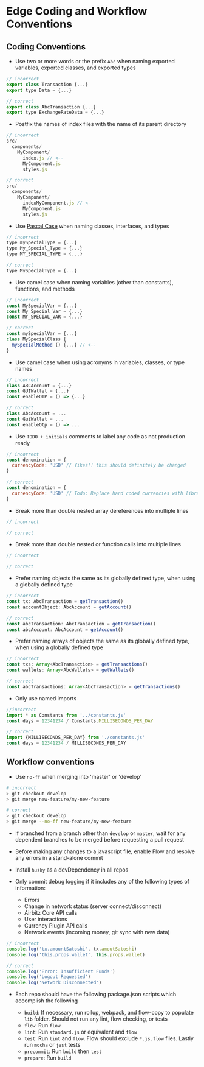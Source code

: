 # Edge Coding and Workflow Conventions

## Coding Conventions

* Use two or more words or the prefix `Abc` when naming exported variables, exported classes, and exported types

```javascript
// incorrect
export class Transaction {...}
export type Data = {...}

// correct
export class AbcTransaction {...}
export type ExchangeRateData = {...}
```

* Postfix the names of index files with the name of its parent directory

```javascript
// incorrect
src/
  components/
    MyComponent/
      index.js // <--
      MyComponent.js
      styles.js

// correct
src/
  components/
    MyComponent/
      indexMyComponent.js // <--
      MyComponent.js
      styles.js
```

* Use [Pascal Case](https://en.wikipedia.org/wiki/PascalCase) when naming classes, interfaces, and types

```javascript
// incorrect
type mySpecialType = {...}
type My_Special_Type = {...}
type MY_SPECIAL_TYPE = {...}

// correct
type MySpecialType = {...}
```

* Use camel case when naming variables (other than constants), functions, and methods

```javascript
// incorrect
const MySpecialVar = {...}
const My_Special_Var = {...}
const MY_SPECIAL_VAR = {...}

// correct
const mySpecialVar = {...}
class MySpecialClass {
  mySpecialMethod () {...} // <--
}
```

* Use camel case when using acronyms in variables, classes, or type names

```javascript
// incorrect
class ABCAccount = {...}
const GUIWallet = {...}
const enableOTP = () => {...}

// correct
class AbcAccount = ...
const GuiWallet = ...
const enableOtp = () => ...
```

* Use `TODO + initials` comments to label any code as not production ready

```javascript
// incorrect
const denomination = {
  currencyCode: 'USD' // Yikes!! this should definitely be changed
}

// correct
const denomination = {
  currencyCode: 'USD' // Todo: Replace hard coded currencies with library -paulvp
}
```

* Break more than double nested array dereferences into multiple lines

```javascript
// incorrect

// correct

```
* Break more than double nested or function calls into multiple lines

```javascript
// incorrect

// correct

```

* Prefer naming objects the same as its globally defined type, when using a globally defined type

```javascript
// incorrect
const tx: AbcTransaction = getTransaction()
const accountObject: AbcAccount = getAccount()

// correct
const abcTransaction: AbcTransaction = getTransaction()
const abcAccount: AbcAccount = getAccount()
```

* Prefer naming arrays of objects the same as its globally defined type, when using a globally defined type

```javascript
// incorrect
const txs: Array<AbcTransaction> = getTransactions()
const wallets: Array<AbcWallets> = getWallets()

// correct
const abcTransactions: Array<AbcTransaction> = getTransactions()
```

* Only use named imports

```javascript
//incorrect
import * as Constants from '../constants.js'
const days = 12341234 / Constants.MILLISECONDS_PER_DAY

// correct
import {MILLISECONDS_PER_DAY} from './constants.js'
const days = 12341234 / MILLISECONDS_PER_DAY
```

## Workflow conventions

* Use `no-ff` when merging into 'master' or 'develop'

```bash
# incorrect
> git checkout develop
> git merge new-feature/my-new-feature

# correct
> git checkout develop
> git merge --no-ff new-feature/my-new-feature
```

* If branched from a branch other than `develop` or `master`, wait for any dependent branches to be merged before requesting a pull request
* Before making any changes to a javascript file, enable Flow and resolve any errors in a stand-alone commit
* Install `husky` as a devDependency in all repos
* Only commit debug logging if it includes any of the following types of information:

    - Errors
    - Change in network status (server connect/disconnect)
    - Airbitz Core API calls
    - User interactions
    - Currency Plugin API calls
    - Network events (incoming money, git sync with new data)

```javascript
// incorrect
console.log('tx.amountSatoshi', tx.amoutSatoshi)
console.log('this.props.wallet', this.props.wallet)

// correct
console.log('Error: Insufficient Funds')
console.log('Logout Requested')
console.log('Network Disconnected')
```

* Each repo should have the following package.json scripts which accomplish the following

    - `build`: If necessary, run rollup, webpack, and flow-copy to populate `lib` folder. Should not run any lint, flow checking, or tests
    - `flow`: Run `flow`
    - `lint`: Run `standard.js` or equivalent and `flow`
    - `test`: Run `lint` and `flow`. Flow should exclude `*.js.flow` files. Lastly run `mocha` or `jest` tests
    - `precommit`: Run `build` then `test`
    - `prepare`: Run `build`
